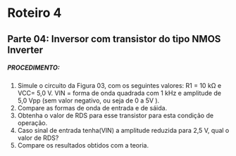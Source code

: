 # Roteiro 4

## Parte 04: Inversor com transistor do tipo NMOS Inverter

##### PROCEDIMENTO:

1. Simule o circuito da Figura 03, com os seguintes valores: R1 = 10 kΩ e VCC= 5,0 V. VIN = forma de onda quadrada com 1 kHz e amplitude de 5,0 Vpp (sem valor negativo, ou seja de
0 a 5V ).
2. Compare as formas de onda de entrada e de sáida.
3. Obtenha o valor de RDS para esse transistor para esta condição de operação.
4. Caso sinal de entrada tenha(VIN) a amplitude reduzida para 2,5 V, qual o valor de RDS?
5. Compare os resultados obtidos com a teoria.
